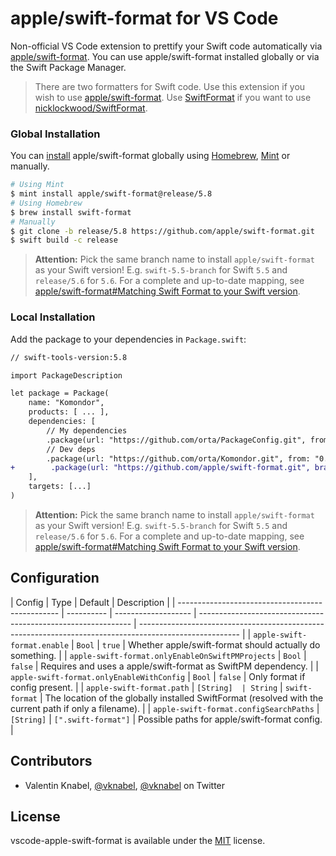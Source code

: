# apple/swift-format for VS Code

Non-official VS Code extension to prettify your Swift code automatically via [apple/swift-format](https://github.com/apple/swift-format). You can
use apple/swift-format installed globally or via the Swift Package Manager.

> There are two formatters for Swift code. Use this extension if you wish to use [apple/swift-format](https://github.com/apple/swift-format).
> Use [SwiftFormat](https://github.com/vknabel/vscode-swiftformat) if you want to use [nicklockwood/SwiftFormat](https://github.com/nicklockwood/SwiftFormat).

### Global Installation

You can [install](https://github.com/apple/swift-format#matching-swift-format-to-your-swift-version) apple/swift-format globally using [Homebrew](https://brew.sh), [Mint](https://github.com/yonaskolb/Mint) or manually.

```bash
# Using Mint
$ mint install apple/swift-format@release/5.8
# Using Homebrew
$ brew install swift-format
# Manually
$ git clone -b release/5.8 https://github.com/apple/swift-format.git
$ swift build -c release
```

> **Attention:** Pick the same branch name to install `apple/swift-format` as your Swift version! E.g. `swift-5.5-branch` for Swift `5.5` and `release/5.6` for `5.6`. For a complete and up-to-date mapping, see [apple/swift-format#Matching Swift Format to your Swift version](https://github.com/apple/swift-format#matching-swift-format-to-your-swift-version).

### Local Installation

Add the package to your dependencies in `Package.swift`:

```diff
// swift-tools-version:5.8

import PackageDescription

let package = Package(
    name: "Komondor",
    products: [ ... ],
    dependencies: [
        // My dependencies
        .package(url: "https://github.com/orta/PackageConfig.git", from: "0.0.1"),
        // Dev deps
        .package(url: "https://github.com/orta/Komondor.git", from: "0.0.1"),
+        .package(url: "https://github.com/apple/swift-format.git", branch:("release/5.8")),
    ],
    targets: [...]
)
```

> **Attention:** Pick the same branch name to install `apple/swift-format` as your Swift version! E.g. `swift-5.5-branch` for Swift `5.5` and `release/5.6` for `5.6`. For a complete and up-to-date mapping, see [apple/swift-format#Matching Swift Format to your Swift version](https://github.com/apple/swift-format#matching-swift-format-to-your-swift-version).

## Configuration

| Config                                           | Type       | Default             | Description                                                   |
| ------------------------------------------------ | ---------- | ------------------- | ------------------------------------------------------------- | ------------------------------------------------------------------------------------------------------- |
| `apple-swift-format.enable`                      | `Bool`     | `true`              | Whether apple/swift-format should actually do something.      |
| `apple-swift-format.onlyEnableOnSwiftPMProjects` | `Bool`     | `false`             | Requires and uses a apple/swift-format as SwiftPM dependency. |
| `apple-swift-format.onlyEnableWithConfig`        | `Bool`     | `false`             | Only format if config present.                                |
| `apple-swift-format.path`                        | `[String]  | String`             | `swift-format`                                                | The location of the globally installed SwiftFormat (resolved with the current path if only a filename). |
| `apple-swift-format.configSearchPaths`           | `[String]` | `[".swift-format"]` | Possible paths for apple/swift-format config.                 |

## Contributors

- Valentin Knabel, [@vknabel](https://github.com/vknabel), [@vknabel](https://twitter.com/vknabel) on Twitter

## License

vscode-apple-swift-format is available under the [MIT](https://github.com/vknabel/vscode-apple-swift-format/blob/HEAD/LICENSE) license.
